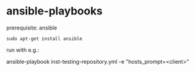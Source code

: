 # ansible-playbooks

prerequisite: ansible

``` sudo apt-get install ansible ```

run with e.g.:

ansible-playbook inst-testing-repository.yml -e "hosts_prompt=\<client\>"
